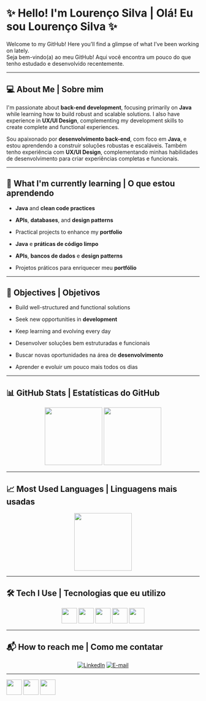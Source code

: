 # ✨ Hello! I'm Lourenço Silva | Olá! Eu sou Lourenço Silva ✨

Welcome to my GitHub! Here you’ll find a glimpse of what I’ve been working on lately.  
Seja bem-vindo(a) ao meu GitHub! Aqui você encontra um pouco do que tenho estudado e desenvolvido recentemente.

---

## 💻 About Me | Sobre mim  
I'm passionate about **back-end development**, focusing primarily on **Java** while learning how to build robust and scalable solutions. I also have experience in **UX/UI Design**, complementing my development skills to create complete and functional experiences.

Sou apaixonado por **desenvolvimento back-end**, com foco em **Java**, e estou aprendendo a construir soluções robustas e escaláveis. Também tenho experiência com **UX/UI Design**, complementando minhas habilidades de desenvolvimento para criar experiências completas e funcionais.

---

## 🌱 What I'm currently learning | O que estou aprendendo  
- **Java** and **clean code practices**  
- **APIs**, **databases**, and **design patterns**  
- Practical projects to enhance my **portfolio**

- **Java** e **práticas de código limpo**  
- **APIs**, **bancos de dados** e **design patterns**  
- Projetos práticos para enriquecer meu **portfólio**

---

## 🚀 Objectives | Objetivos  
- Build well-structured and functional solutions  
- Seek new opportunities in **development**  
- Keep learning and evolving every day  

- Desenvolver soluções bem estruturadas e funcionais  
- Buscar novas oportunidades na área de **desenvolvimento**  
- Aprender e evoluir um pouco mais todos os dias  

---

## 📊 GitHub Stats | Estatísticas do GitHub  
<p align="center">
  <img height="150em" src="https://github-readme-stats.vercel.app/api?username=LourencoSP&show_icons=true&theme=dark&include_all_commits=true&count_private=true"/>
  <img height="150em" src="https://github-readme-streak-stats.herokuapp.com/?user=LourencoSP&theme=dark&hide_border=true"/>
</p>

---

## 📈 Most Used Languages | Linguagens mais usadas  
<p align="center">
  <img height="150em" src="https://github-readme-stats.vercel.app/api/top-langs/?username=LourencoSP&layout=compact&langs_count=8&theme=dark"/>
</p>

---

## 🛠 Tech I Use | Tecnologias que eu utilizo  
<p align="center">
  <img src="https://cdn.jsdelivr.net/gh/devicons/devicon/icons/java/java-original.svg" height="40" width="40"/>
  <img src="https://cdn.jsdelivr.net/gh/devicons/devicon/icons/mysql/mysql-original-wordmark.svg" height="40" width="40"/>
  <img src="https://cdn.jsdelivr.net/gh/devicons/devicon/icons/intellij/intellij-original.svg" height="40" width="40"/>
  <img src="https://cdn.jsdelivr.net/gh/devicons/devicon/icons/github/github-original.svg" height="40" width="40"/>
  <img src="https://cdn.jsdelivr.net/gh/devicons/devicon/icons/figma/figma-original.svg" height="40" width="40"/>
</p>

---

## 📬 How to reach me | Como me contatar  
<p align="center">
  <a href="https://www.linkedin.com/in/lourenço-silva-45a5b9234"><img src="https://img.shields.io/badge/LinkedIn-0A66C2?style=for-the-badge&logo=linkedin&logoColor=white" alt="LinkedIn"></a>
  <a href="mailto:lourenco.silvasp@gmail.com"><img src="https://img.shields.io/badge/Email-D14836?style=for-the-badge&logo=gmail&logoColor=white" alt="E-mail"></a>
</p>

---


  <img src="https://cdn.jsdelivr.net/gh/devicons/devicon/icons/mysql/mysql-original-wordmark.svg" height="40" width="40"/>
  <img src="https://cdn.jsdelivr.net/gh/devicons/devicon/icons/intellij/intellij-original.svg" height="40" width="40"/>
  <img src="https://cdn.jsdelivr.net/gh/devicons/devicon/icons/github/github-original.svg" height="40" width="40"/>
</p>
